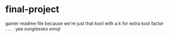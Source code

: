 # final-project
gamer readme file because we're just that kool
with a k for extra kool factor
.
.
.
.
yea
*sunglasses emoji*
